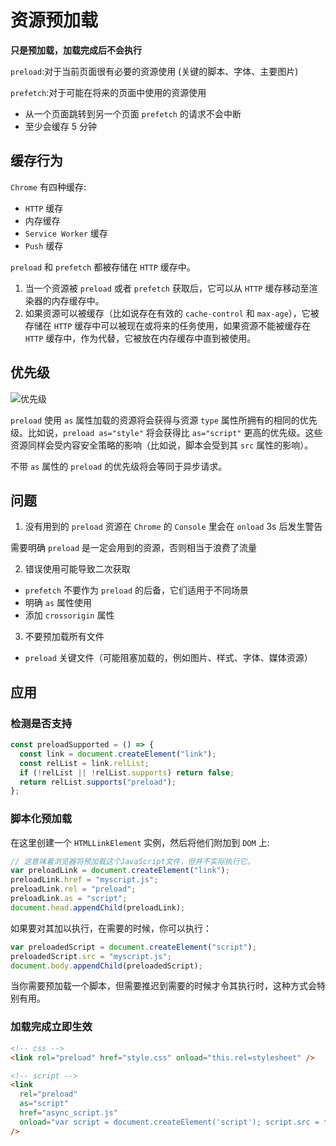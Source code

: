 # 资源预加载

**只是预加载，加载完成后不会执行**

`preload`:对于当前页面很有必要的资源使用 (关键的脚本、字体、主要图片)

`prefetch`:对于可能在将来的页面中使用的资源使用

- 从一个页面跳转到另一个页面 `prefetch` 的请求不会中断
- 至少会缓存 5 分钟

## 缓存行为

`Chrome` 有四种缓存:

- `HTTP` 缓存
- 内存缓存
- `Service Worker` 缓存
- `Push` 缓存

`preload` 和 `prefetch` 都被存储在 `HTTP` 缓存中。

1. 当一个资源被 `preload` 或者 `prefetch` 获取后，它可以从 `HTTP` 缓存移动至渲染器的内存缓存中。
2. 如果资源可以被缓存（比如说存在有效的 `cache-control` 和 `max-age`），它被存储在 `HTTP` 缓存中可以被现在或将来的任务使用，如果资源不能被缓存在 `HTTP` 缓存中，作为代替，它被放在内存缓存中直到被使用。

## 优先级

<img :src="$withBase('/eng_preload_1.png')" alt="优先级">

`preload` 使用 `as` 属性加载的资源将会获得与资源 `type` 属性所拥有的相同的优先级。比如说，`preload as="style"` 将会获得比 `as="script"` 更高的优先级。这些资源同样会受内容安全策略的影响（比如说，脚本会受到其 `src` 属性的影响）。

不带 `as` 属性的 `preload` 的优先级将会等同于异步请求。

## 问题

1. 没有用到的 `preload` 资源在 `Chrome` 的 `Console` 里会在 `onload` 3s 后发生警告

需要明确 `preload` 是一定会用到的资源，否则相当于浪费了流量

2. 错误使用可能导致二次获取

- `prefetch` 不要作为 `preload` 的后备，它们适用于不同场景
- 明确 `as` 属性使用
- 添加 `crossorigin` 属性

3. 不要预加载所有文件

- `preload` 关键文件（可能阻塞加载的，例如图片、样式、字体、媒体资源）

## 应用

### 检测是否支持

```js
const preloadSupported = () => {
  const link = document.createElement("link");
  const relList = link.relList;
  if (!relList || !relList.supports) return false;
  return relList.supports("preload");
};
```

### 脚本化预加载

在这里创建一个 `HTMLLinkElement` 实例，然后将他们附加到 `DOM` 上:

```js
// 这意味着浏览器将预加载这个JavaScript文件，但并不实际执行它。
var preloadLink = document.createElement("link");
preloadLink.href = "myscript.js";
preloadLink.rel = "preload";
preloadLink.as = "script";
document.head.appendChild(preloadLink);
```

如果要对其加以执行，在需要的时候，你可以执行：

```js
var preloadedScript = document.createElement("script");
preloadedScript.src = "myscript.js";
document.body.appendChild(preloadedScript);
```

当你需要预加载一个脚本，但需要推迟到需要的时候才令其执行时，这种方式会特别有用。

### 加载完成立即生效

```html
<!-- css -->
<link rel="preload" href="style.css" onload="this.rel=stylesheet" />

<!-- script -->
<link
  rel="preload"
  as="script"
  href="async_script.js"
  onload="var script = document.createElement('script'); script.src = this.href; document.body.appendChild(script);"
/>
```
